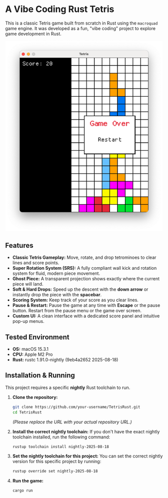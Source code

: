 # A Vibe Coding Rust Tetris

This is a classic Tetris game built from scratch in Rust using the `macroquad` game engine. It was developed as a fun, "vibe coding" project to explore game development in Rust.

![Tetris Screenshot](Tetris.png)

## Features

*   **Classic Tetris Gameplay:** Move, rotate, and drop tetrominoes to clear lines and score points.
*   **Super Rotation System (SRS):** A fully compliant wall kick and rotation system for fluid, modern piece movement.
*   **Ghost Piece:** A transparent projection shows exactly where the current piece will land.
*   **Soft & Hard Drops:** Speed up the descent with the **down arrow** or instantly drop the piece with the **spacebar**.
*   **Scoring System:** Keep track of your score as you clear lines.
*   **Pause & Restart:** Pause the game at any time with **Escape** or the pause button. Restart from the pause menu or the game over screen.
*   **Custom UI:** A clean interface with a dedicated score panel and intuitive pop-up menus.

## Tested Environment

*   **OS:** macOS 15.3.1
*   **CPU:** Apple M2 Pro
*   **Rust:** rustc 1.91.0-nightly (9eb4a2652 2025-08-18)

## Installation & Running

This project requires a specific **nightly** Rust toolchain to run.

1.  **Clone the repository:**
    ```sh
    git clone https://github.com/your-username/TetrisRust.git
    cd TetrisRust
    ```
    *(Please replace the URL with your actual repository URL.)*

2.  **Install the correct nightly toolchain:**
    If you don't have the exact nightly toolchain installed, run the following command:
    ```sh
    rustup toolchain install nightly-2025-08-18
    ```

3.  **Set the nightly toolchain for this project:**
    You can set the correct nightly version for this specific project by running:
    ```sh
    rustup override set nightly-2025-08-18
    ```

4.  **Run the game:**
    ```sh
    cargo run
    ```
